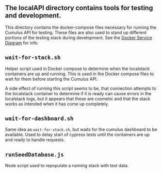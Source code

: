 ## The localAPI directory contains tools for testing and development.

This directory contains the docker-compose files necessary for running the Cumulus API for testing. These files are also used to stand up different portions of the testing stack during development. See the [Docker Service Diagram](../README.md#dockerdiagram) for info.

## `wait-for-stack.sh`

Helper script used in Docker compose to determine when the localstack containers are up and running.  This is used in the Docker compose files to wait for them before starting the Cumulus API.

A side effect of running this script seems to be, that connection attempts to the localstack container to determine if it is ready can cause errors in the localstack logs, but it appears that these are cosmetic and that the stack works as intended when it has come up completely.

## `wait-for-dashboard.sh`

Same idea as `wait-for-stack.sh`, but waits for the cumulus dashboard to be available. Used to delay start of cypress tests until the containers are up and ready to handle requests.

## `runSeedDatabase.js`

Node script used to repopulate a running stack with test data.
